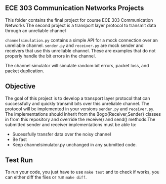 ## ECE 303 Communication Networks Projects
This folder contains the final project for course ECE 303 Communication Networks
The second project is a transport layer protocol to transmit data through an unreliable channel

`channelsimulation.py` contains a simple API for a mock connection over an unreliable channel. `sender.py` and `receiver.py` are mock sender and receivers that use this unreliable channel. These are examples that do not properly handle the bit errors in the channel.

The channel simulator will simulate random bit errors, packet loss, and packet duplication.

## Objective
The goal of this project is to develop a transport layer protocol that can successfully and quickly transmit bits over this unreliable channel. The protocol will be implemented in your versions `sender.py` and `receiver.py`. The implementations should inherit from the Bogo{Receiver,Sender} classes in from this repository and override the receive() and send() methods.The submitted sender and receiver implementations must be able to:
* Sucessfully transfer data over the noisy channel
* Be fast
* Keep channelsimulator.py unchanged in any submitted code.  

## Test Run
To run your code, you just have to use `make test` and to check if works, you can either diff the fiies or run `make diff`.



